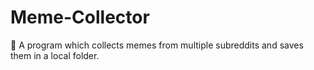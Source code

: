 # Meme-Collector
 🧲 A program which collects memes from multiple subreddits and saves them in a local folder.
